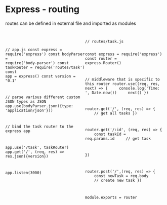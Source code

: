 # Express - routing

routes can be defined in external file and imported as modules

<div style="display:flex;">
<div style="flex:1">
<pre><code class="js">

// app.js
const express = require('express')
const bodyParser = require('body-parser')
const taskRouter = require('routes/task')
const app = express()
const version = "0.1"

// parse various different custom JSON types as JSON
app.use(bodyParser.json({type: 'application/json'}))

// bind the task router to the express app

app.use('/task', taskRouter)
app.get('/', (req, res) => res.json({version})

app.listen(3000)

</code></pre>
</div>
<div style="flex:1">
<pre><code class="javascript">
// routes/task.js

const express = require('express')
const router = express.Router()

// middleware that is specific to this router
router.use((req, res, next) => {
&nbsp;&nbsp;&nbsp;&nbsp;console.log('Time: ', Date.now())
&nbsp;&nbsp;&nbsp;&nbsp;next()
})

router.get('/', (req, res) => {
&nbsp;&nbsp;&nbsp;&nbsp;// get all tasks
})

router.get('/:id', (req, res) => {
&nbsp;&nbsp;&nbsp;&nbsp;const taskId = req.params.id
&nbsp;&nbsp;&nbsp;&nbsp;// get task 

})

router.post('/',(req, res) => {
&nbsp;&nbsp;&nbsp;&nbsp;const newTask = req.body
&nbsp;&nbsp;&nbsp;&nbsp;// create new task
})

module.exports = router
</code></pre>
</div>
</div>


